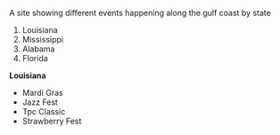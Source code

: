 A site showing different events happening along the gulf coast by state

<ol>
<li>Louisiana</li>
<li>Mississippi</li>
<li>Alabama</li>
<li>Florida</li>
</ol>

**Louisiana**
<ul>
<li>Mardi Gras</li>
<li>Jazz Fest</li>
<li>Tpc Classic</li>
<li>Strawberry Fest</li>
</ul>
